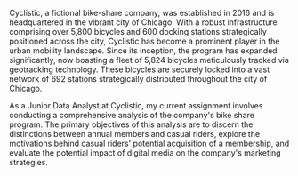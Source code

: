Cyclistic, a fictional bike-share company, was established in 2016 and is headquartered in the vibrant city of Chicago. With a robust infrastructure comprising over 5,800 bicycles and 600 docking stations strategically positioned across the city, Cyclistic has become a prominent player in the urban mobility landscape. 
Since its inception, the program has expanded significantly, now boasting a fleet of 5,824 bicycles meticulously tracked via geotracking technology. These bicycles are securely locked into a vast network of 692 stations strategically distributed throughout the city of Chicago.

As a Junior Data Analyst at Cyclistic, my current assignment involves conducting a comprehensive analysis of the company's bike share program. The primary objectives of this analysis are to discern the distinctions between annual members and casual riders, explore the motivations behind casual riders' potential acquisition of a membership, and evaluate the potential impact of digital media on the company's marketing strategies.
